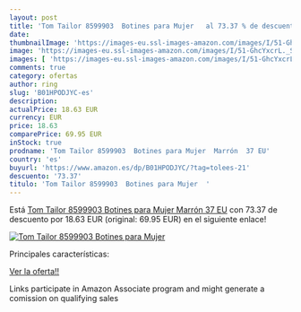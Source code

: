 ```yaml
---
layout: post
title: 'Tom Tailor 8599903  Botines para Mujer   al 73.37 % de descuento'
date: 
thumbnailImage: 'https://images-eu.ssl-images-amazon.com/images/I/51-GhcYxcrL._SL200_.jpg'
image: 'https://images-eu.ssl-images-amazon.com/images/I/51-GhcYxcrL._SL200_.jpg'
images: [ 'https://images-eu.ssl-images-amazon.com/images/I/51-GhcYxcrL._SL200_.jpg' ]
comments: true
category: ofertas
author: ring
slug: 'B01HPODJYC-es'
description:
actualPrice: 18.63 EUR
currency: EUR
price: 18.63
comparePrice: 69.95 EUR
inStock: true
prodname: 'Tom Tailor 8599903  Botines para Mujer  Marrón  37 EU'
country: 'es'
buyurl: 'https://www.amazon.es/dp/B01HPODJYC/?tag=tolees-21'
descuento: '73.37'
titulo: 'Tom Tailor 8599903  Botines para Mujer  '
---
```


Está [Tom Tailor 8599903  Botines para Mujer  Marrón  37 EU](https://www.amazon.es/dp/B01HPODJYC/?tag=tolees-21) con 73.37 de descuento por 18.63 EUR (original: 69.95 EUR) en el siguiente enlace!

[![Tom Tailor 8599903  Botines para Mujer  ](https://images-eu.ssl-images-amazon.com/images/I/51-GhcYxcrL._SL200_.jpg)](https://www.amazon.es/dp/B01HPODJYC/?tag=tolees-21)

Principales características:


[Ver la oferta!!](https://www.amazon.es/dp/B01HPODJYC/?tag=tolees-21)

Links participate in Amazon Associate program and might generate a comission on qualifying sales


